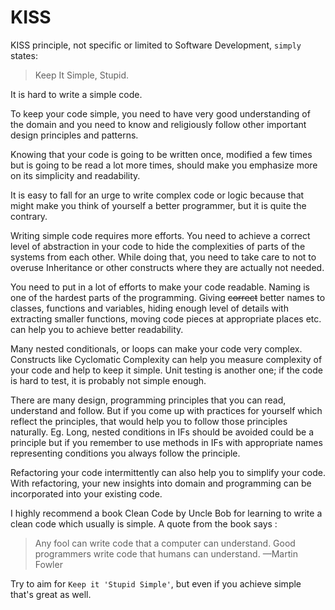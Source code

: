 # KISS
KISS principle, not specific or limited to Software Development, `simply` states:
> Keep It Simple, Stupid.

It is hard to write a simple code.

To keep your code simple, you need to have very good understanding of the domain and you need to know and religiously follow other important design principles and patterns.

Knowing that your code is going to be written once, modified a few times but is going to be read a lot more times, should make you emphasize more on its simplicity and readability.


It is easy to fall for an urge to write complex code or logic because that might make you think of yourself a better programmer, but it is quite the contrary.

Writing simple code requires more efforts. You need to achieve a correct level of abstraction in your code to hide the complexities of parts of the systems from each other.
While doing that, you need to take care to not to overuse Inheritance or other constructs where they are actually not needed.

You need to put in a lot of efforts to make your code readable. Naming is one of the hardest parts of the programming.
Giving ~~correct~~ better names to classes, functions and variables, hiding enough level of details with extracting smaller functions, 
moving code pieces at appropriate places etc. can help you to achieve better readability.

Many nested conditionals, or loops can make your code very complex.
Constructs like Cyclomatic Complexity can help you measure complexity of your code and help to keep it simple.
Unit testing is another one; if the code is hard to test, it is probably not simple enough.

There are many design, programming principles that you can read, understand and follow. 
But if you come up with practices for yourself which reflect the principles, that would help you to follow those principles naturally.
Eg. Long, nested conditions in IFs should be avoided could be a principle but if you remember to use methods in IFs with appropriate names representing conditions you always follow the principle.

Refactoring your code intermittently can also help you to simplify your code.
With refactoring, your new insights into domain and programming can be incorporated into your existing code.

I highly recommend a book Clean Code by Uncle Bob for learning to write a clean code which usually is simple.
A quote from the book says :
>Any fool can write code that a computer can understand. Good programmers write code that humans can understand.
—Martin Fowler

Try to aim for `Keep it 'Stupid Simple'`, but even if you achieve simple that's great as well.